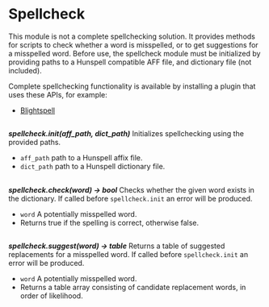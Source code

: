# Spellcheck

This module is not a complete spellchecking solution. It provides 
methods for scripts to check whether a word is misspelled, or to
get suggestions for a misspelled word. Before use, the spellcheck 
module must be initialized by providing paths to a Hunspell 
compatible AFF file, and dictionary file (not included).

Complete spellchecking functionality is available by installing 
a plugin that uses these APIs, for example:

- [Blightspell](https://github.com/cpu/blightspell)

##

***spellcheck.init(aff_path, dict_path)***
Initializes spellchecking using the provided paths.

- `aff_path`    path to a Hunspell affix file.
- `dict_path`   path to a Hunspell dictionary file.

##

***spellcheck.check(word) -> bool***
Checks whether the given word exists in the dictionary. If called
before `spellcheck.init` an error will be produced.

- `word`    A potentially misspelled word.
- Returns true if the spelling is correct, otherwise false.

##

***spellcheck.suggest(word) -> table***
Returns a table of suggested replacements for a misspelled word. 
If called before `spellcheck.init` an error will be produced.

- `word`    A potentially misspelled word.
- Returns a table array consisting of candidate replacement words, in 
  order of likelihood.

